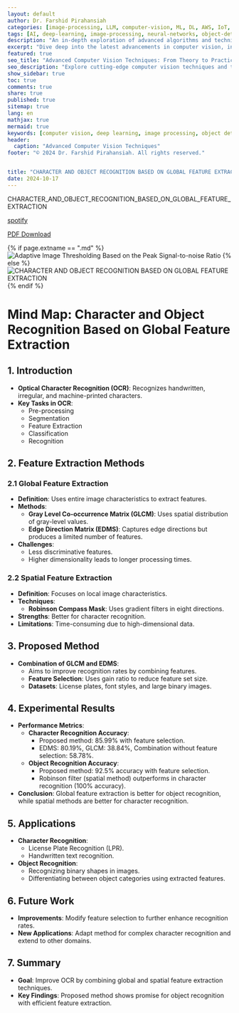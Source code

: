 ```yaml
---
layout: default
author: Dr. Farshid Pirahansiah
categories: [image-processing, LLM, computer-vision, ML, DL, AWS, IoT, Robotics, Adaptive Image Thresholding]
tags: [AI, deep-learning, image-processing, neural-networks, object-detection, ML, DL, AWS, IoT, Robotics, Adaptive Image Thresholding]
description: "An in-depth exploration of advanced algorithms and techniques in computer vision, , ML, DL, AWS, IoT, Robotics, Adaptive Image Thresholding, including real-time processing and AI integration."
excerpt: "Dive deep into the latest advancements in computer vision, including deep learning methodologies,, ML, DL, AWS, IoT, Robotics, Adaptive Image Thresholding,  real-time image processing, and their applications in modern technology."
featured: true
seo_title: "Advanced Computer Vision Techniques: From Theory to Practice, , ML, DL, AWS, IoT, Robotics, Adaptive Image Thresholding"
seo_description: "Explore cutting-edge computer vision techniques and their applications in modern technology, including deep learning and real-time processing., ML, DL, AWS, IoT, Robotics, Adaptive Image Thresholding"
show_sidebar: true
toc: true
comments: true
share: true
published: true
sitemap: true
lang: en
mathjax: true
mermaid: true
keywords: [computer vision, deep learning, image processing, object detection, neural networks, AI, ML, DL, AWS, IoT, Robotics, Adaptive Image Thresholding]
header:
  caption: "Advanced Computer Vision Techniques"
footer: "© 2024 Dr. Farshid Pirahansiah. All rights reserved."


title: "CHARACTER AND OBJECT RECOGNITION BASED ON GLOBAL FEATURE EXTRACTION"
date: 2024-10-17
---
```

CHARACTER_AND_OBJECT_RECOGNITION_BASED_ON_GLOBAL_FEATURE_EXTRACTION

[spotify](https://podcasters.spotify.com/pod/show/pirahansiah/episodes/Character-and-Object-Recognition-Based-on-Global-Feature-Extraction-e2pptrp)

[PDF Download](http://www.jatit.org/volumes/Vol52No2/6Vol52No2.pdf )

{% if page.extname == ".md" %}
  ![Adaptive Image Thresholding Based on the Peak Signal-to-noise Ratio](/farshid/portfolio/publications/Resume/Journals/CHARACTER_AND_OBJECT_RECOGNITION_BASED_ON_GLOBAL_FEATURE_EXTRACTION_2013.png)
{% else %}
  <img src="/farshid/portfolio/publications/Resume/Journals/CHARACTER_AND_OBJECT_RECOGNITION_BASED_ON_GLOBAL_FEATURE_EXTRACTION_2013.png" alt="CHARACTER AND OBJECT RECOGNITION BASED ON GLOBAL FEATURE EXTRACTION" style="max-width: 100%; height: auto;">
{% endif %}

# Mind Map: Character and Object Recognition Based on Global Feature Extraction

## 1. Introduction
- **Optical Character Recognition (OCR)**: Recognizes handwritten, irregular, and machine-printed characters.
- **Key Tasks in OCR**:
  - Pre-processing
  - Segmentation
  - Feature Extraction
  - Classification
  - Recognition

## 2. Feature Extraction Methods
### 2.1 Global Feature Extraction
- **Definition**: Uses entire image characteristics to extract features.
- **Methods**:
  - **Gray Level Co-occurrence Matrix (GLCM)**: Uses spatial distribution of gray-level values.
  - **Edge Direction Matrix (EDMS)**: Captures edge directions but produces a limited number of features.
- **Challenges**: 
  - Less discriminative features.
  - Higher dimensionality leads to longer processing times.

### 2.2 Spatial Feature Extraction
- **Definition**: Focuses on local image characteristics.
- **Techniques**:
  - **Robinson Compass Mask**: Uses gradient filters in eight directions.
- **Strengths**: Better for character recognition.
- **Limitations**: Time-consuming due to high-dimensional data.

## 3. Proposed Method
- **Combination of GLCM and EDMS**:
  - Aims to improve recognition rates by combining features.
  - **Feature Selection**: Uses gain ratio to reduce feature set size.
  - **Datasets**: License plates, font styles, and large binary images.

## 4. Experimental Results
- **Performance Metrics**:
  - **Character Recognition Accuracy**:
    - Proposed method: 85.99% with feature selection.
    - EDMS: 80.19%, GLCM: 38.84%, Combination without feature selection: 58.78%.
  - **Object Recognition Accuracy**:
    - Proposed method: 92.5% accuracy with feature selection.
    - Robinson filter (spatial method) outperforms in character recognition (100% accuracy).
- **Conclusion**: Global feature extraction is better for object recognition, while spatial methods are better for character recognition.

## 5. Applications
- **Character Recognition**:
  - License Plate Recognition (LPR).
  - Handwritten text recognition.
- **Object Recognition**:
  - Recognizing binary shapes in images.
  - Differentiating between object categories using extracted features.

## 6. Future Work
- **Improvements**: Modify feature selection to further enhance recognition rates.
- **New Applications**: Adapt method for complex character recognition and extend to other domains.

## 7. Summary
- **Goal**: Improve OCR by combining global and spatial feature extraction techniques.
- **Key Findings**: Proposed method shows promise for object recognition with efficient feature extraction.